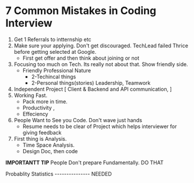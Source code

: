 # 7 Common Mistakes in Coding Interview
1. Get 1 Referrals to intternship etc
2. Make sure your applying. Don't get discouraged. TechLead failed Thrice before getting selected at Google. 
   + First get offer and then think about joining or not
3. Focusing too much on Tech. Its really not about that. Show friendly side. 
   + Friendly Professional Nature
	 + 2-Techincal things
	 + 2-Personal things(stories) Leadership, Teamwork
4. Independent Project [ Client & Backend and API communication, ]
5. Working Fast. 
   + Pack more in time. 
   + Productivity , 
   + Effeciency
6. People Want to See you Code. Don't  wave just hands
	 + Resume needs to be clear of Project which helps interviewer for giving feedback
7. First thing is Analysis. 
   + Time Space Analysis. 
   + Design Doc, then code
   
<b>IMPORTANTT TIP</b> People Don't prepare Fundamentally. DO THAT

Probablity Statistics --------------- NEEDED

